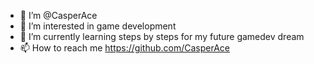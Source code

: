 - 👋 I’m @CasperAce
- 👀 I’m interested in game development 
- 🌱 I’m currently learning steps by steps for my future gamedev dream 
- 📫 How to reach me https://github.com/CasperAce

<!---
CasperAce/CasperAce is a ✨ special ✨ repository because its `README.md` (this file) appears on your GitHub profile.
You can click the Preview link to take a look at your changes.
--->
